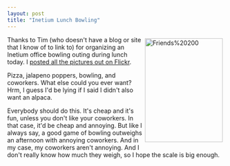 ```yaml
---
layout: post
title: "Inetium Lunch Bowling"
---
```


<p><a title="Photo Sharing" href="http://www.flickr.com/photos/kindohm/287959223/"><img style="MARGIN: 5px" height="240" alt="Friends%20200" border="0" src="http://static.flickr.com/118/287959223_52f70b53c5_m.jpg" width="180" align="right" /></a>Thanks to Tim (who doesn't have a blog or site that I know of to link to) for organizing an Inetium office bowling outing during lunch today. I <a href="http://www.flickr.com/photos/kindohm/sets/72157594359235782/" target="_blank">posted all the pictures out on Flickr</a>. </p>
<p>Pizza, jalapeno poppers, bowling, and coworkers. What else could you ever want? Hrm, I guess I'd be lying if I said I didn't also want an alpaca.</p>
<p>Everybody should do this. It's cheap and it's fun, unless you don't like your coworkers. In that case, it'd be cheap and annoying. But like I always say, a good game of bowling outweighs an afternoon with annoying coworkers. And in my case, my coworkers aren't annoying. And I don't really know how much they weigh, so I hope the scale is big enough.</p>
<br /> 
